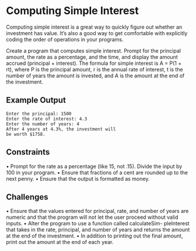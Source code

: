 #  Computing Simple Interest

Computing simple interest is a great way to quickly figure
out whether an investment has value. It’s also a good way
to get comfortable with explicitly coding the order of operations in your programs.

Create a program that computes simple interest. Prompt for
the principal amount, the rate as a percentage, and the time,
and display the amount accrued (principal + interest).
The formula for simple interest is A = P(1 + rt), where P is
the principal amount, r is the annual rate of interest, t is the
number of years the amount is invested, and A is the amount
at the end of the investment.


## Example Output

```
Enter the principal: 1500
Enter the rate of interest: 4.3
Enter the number of years: 4
After 4 years at 4.3%, the investment will
be worth $1758.
```



## Constraints

• Prompt for the rate as a percentage (like 15, not .15).
Divide the input by 100 in your program.
• Ensure that fractions of a cent are rounded up to the
next penny.
• Ensure that the output is formatted as money.


## Challenges

• Ensure that the values entered for principal, rate, and
number of years are numeric and that the program will
not let the user proceed without valid inputs.
• Alter the program to use a function called calculateSim-
pleInterest that takes in the rate, principal, and number
of years and returns the amount at the end of the
investment.
• In addition to printing out the final amount, print out
the amount at the end of each year.
